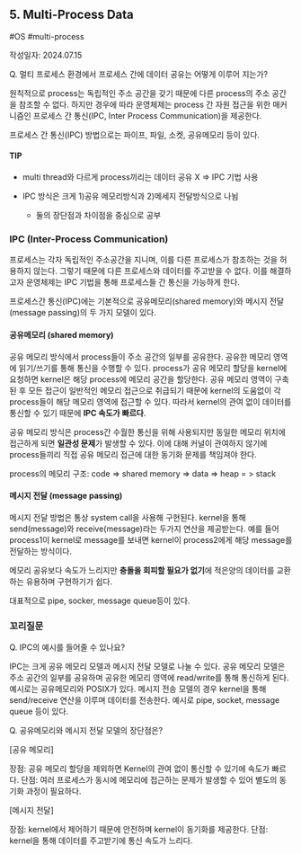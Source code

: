 ## 5. Multi-Process Data
#OS #multi-process 

작성일자: 2024.07.15



Q. 멀티 프로세스 환경에서 프로세스 간에 데이터 공유는 어떻게 이루어 지는가?



원칙적으로 process는 독립적인 주소 공간을 갖기 때문에 다른 process의 주소 공간을 참조할 수 없다. 하지만 경우에 따라 운영체제는 process 간 자원 접근을 위한 매커니즘인 프로세스 간 통신(IPC, Inter Process Communication)을 제공한다.

프로세스 간 통신(IPC) 방법으로는 파이프, 파일, 소켓, 공유메모리 등이 있다.



#### TIP

- multi thread와 다르게 process끼리는 데이터 공유 X => IPC 기법 사용

- IPC 방식은 크게 1)공유 메모리방식과 2)메세지 전달방식으로 나뉨
  - 둘의 장단점과 차이점을 중심으로 공부




### IPC (Inter-Process Communication)

프로세스는 각자 독립적인 주소공간을 지니며, 이를 다른 프로세스가 참조하는 것을 허용하지 않는다. 그렇기 때문에 다른 프로세스와 데이터를 주고받을 수 없다. 이를 해결하고자 운영체제는 IPC 기법을 통해 프로세스들 간 통신을 가능하게 한다.

프로세스간 통신(IPC)에는 기본적으로 공유메모리(shared memory)와 메시지 전달(message passing)의 두 가지 모델이 있다.



#### 공유메모리 (shared memory)

공유 메모리 방식에서 process들이 주소 공간의 일부를 공유한다. 공유한 메모리 영역에 읽기/쓰기를 통해 통신을 수행할 수 있다. process가 공유 메모리 할당을 kernel에 요청하면 kernel은 해당 process에 메모리 공간을 할당한다. 공유 메모리 영역이 구축된 후 모든 접근이 일반적인 메모리 접근으로 취급되기 때문에 kernel의 도움없이 각 process들이 해당 메모리 영역에 접근할 수 있다. 따라서 kernel의 관여 없이 데이터를 통신할 수 있기 때문에 **IPC 속도가 빠르다**.

공유 메모리 방식은 process간 수월한 통신을 위해 사용되지만 동일한 메모리 위치에 접근하게 되면 **일관성 문제**가 발생할 수 있다. 이에 대해 커널이 관여하지 않기에 process들끼리 직접 공유 메모리 접근에 대한 동기화 문제를 책임져야 한다.



process의 메모리 구조: code => shared memory => data => heap = > stack



#### 메시지 전달 (message passing)

메시지 전달 방법은 통상 system call을 사용해 구현된다. kernel을 통해 send(message)와 receive(message)라는 두가지 연산을 제공받는다. 예를 들어 process1이 kernel로 message를 보내면 kernel이 process2에게 해당 message를 전달하는 방식이다.

메모리 공유보다 속도가 느리지만 **충돌을 회피할 필요가 없기**에 적은양의 데이터를 교환하는 유용하며 구현하기가 쉽다.

대표적으로 pipe, socker, message queue등이 있다.



### 꼬리질문

Q. IPC의 예시를 들어줄 수 있나요?

IPC는 크게 공유 메모리 모델과 메시지 전달 모델로 나눌 수 있다. 공유 메모리 모델은 주소 공간의 일부를 공유하며 공유한 메모리 영역에 read/write를 통해 통신하게 된다. 예시로는 공유메모리와 POSIX가 있다. 메시지 전송 모델의 경우 kernel을 통해 send/receive 연산을 이루며 데이터를 전송한다. 예시로 pipe, socket, message queue 등이 있다.



Q. 공유메모리와 메시지 전달 모델의 장단점은?

[공유 메모리]

장점: 공유 메모리 할당을 제외하면 Kernel의 관여 없이 통신할 수 있기에 속도가 빠르다.
단점: 여러 프로세스가 동시에 메모리에 접근하는 문제가 발생할 수 있어 별도의 동기화 과정이 필요하다.

[메시지 전달]

장점: kernel에서 제어하기 때문에 안전하며 kernel이 동기화를 제공한다.
단점: kernel을 통해 데이터를 주고받기에 통신 속도가 느리다.
